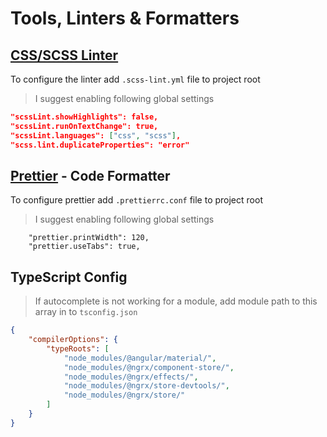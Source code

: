 # Tools, Linters & Formatters

## [CSS/SCSS Linter](https://marketplace.visualstudio.com/items?itemName=adamwalzer.scss-lint)

To configure the linter add `.scss-lint.yml` file to project root

> I suggest enabling following global settings

```json
"scssLint.showHighlights": false,
"scssLint.runOnTextChange": true,
"scssLint.languages": ["css", "scss"],
"scss.lint.duplicateProperties": "error"
```

## [Prettier](https://marketplace.visualstudio.com/items?itemName=esbenp.prettier-vscode) - Code Formatter

To configure prettier add `.prettierrc.conf` file to project root

> I suggest enabling following global settings

```
	"prettier.printWidth": 120,
	"prettier.useTabs": true,
```

## TypeScript Config

> If autocomplete is not working for a module, add module path to this array in to `tsconfig.json`

```json
{
	"compilerOptions": {
		"typeRoots": [
			"node_modules/@angular/material/",
			"node_modules/@ngrx/component-store/",
			"node_modules/@ngrx/effects/",
			"node_modules/@ngrx/store-devtools/",
			"node_modules/@ngrx/store/"
		]
	}
}
```
